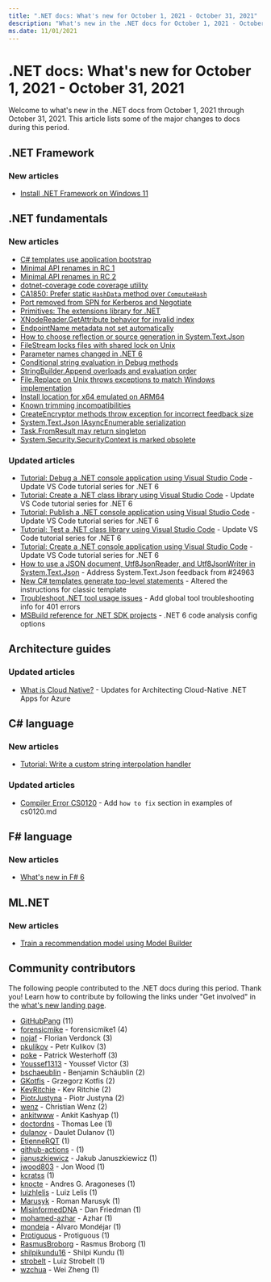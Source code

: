 ```yaml
---
title: ".NET docs: What's new for October 1, 2021 - October 31, 2021"
description: "What's new in the .NET docs for October 1, 2021 - October 31, 2021."
ms.date: 11/01/2021
---
```


# .NET docs: What's new for October 1, 2021 - October 31, 2021

Welcome to what's new in the .NET docs from October 1, 2021 through October 31, 2021. This article lists some of the major changes to docs during this period.

## .NET Framework

### New articles

- [Install .NET Framework on Windows 11](../framework/install/on-windows-11.md)

## .NET fundamentals

### New articles

- [C# templates use application bootstrap](../core/compatibility/windows-forms/6.0/application-bootstrap.md)
- [Minimal API renames in RC 1](../core/compatibility/aspnet-core/6.0/rc1-minimal-api-renames.md)
- [Minimal API renames in RC 2](../core/compatibility/aspnet-core/6.0/rc2-minimal-api-renames.md)
- [dotnet-coverage code coverage utility](../core/additional-tools/dotnet-coverage.md)
- [CA1850: Prefer static `HashData` method over `ComputeHash`](../fundamentals/code-analysis/quality-rules/ca1850.md)
- [Port removed from SPN for Kerberos and Negotiate](../core/compatibility/networking/6.0/httpclient-port-lookup.md)
- [Primitives: The extensions library for .NET](../core/extensions/primitives.md)
- [XNodeReader.GetAttribute behavior for invalid index](../core/compatibility/core-libraries/6.0/xnodereader-getattribute.md)
- [EndpointName metadata not set automatically](../core/compatibility/aspnet-core/6.0/endpointname-metadata.md)
- [How to choose reflection or source generation in System.Text.Json](../standard/serialization/system-text-json-source-generation-modes.md)
- [FileStream locks files with shared lock on Unix](../core/compatibility/core-libraries/6.0/filestream-file-locks-unix.md)
- [Parameter names changed in .NET 6](../core/compatibility/core-libraries/6.0/parameter-name-changes.md)
- [Conditional string evaluation in Debug methods](../core/compatibility/core-libraries/6.0/debug-assert-conditional-evaluation.md)
- [StringBuilder.Append overloads and evaluation order](../core/compatibility/core-libraries/6.0/stringbuilder-append-evaluation-order.md)
- [File.Replace on Unix throws exceptions to match Windows implementation](../core/compatibility/core-libraries/6.0/file-replace-exceptions-on-unix.md)
- [Install location for x64 emulated on ARM64](../core/compatibility/sdk/6.0/path-x64-emulated.md)
- [Known trimming incompatibilities](../core/deploying/trimming/incompatibilities.md)
- [CreateEncryptor methods throw exception for incorrect feedback size](../core/compatibility/cryptography/6.0/cfb-mode-feedback-size-exception.md)
- [System.Text.Json IAsyncEnumerable serialization](../core/compatibility/serialization/6.0/iasyncenumerable-serialization.md)
- [Task.FromResult may return singleton](../core/compatibility/core-libraries/6.0/task-fromresult-returns-singleton.md)
- [System.Security.SecurityContext is marked obsolete](../core/compatibility/core-libraries/6.0/securitycontext-obsolete.md)

### Updated articles

- [Tutorial: Debug a .NET console application using Visual Studio Code](../core/tutorials/debugging-with-visual-studio-code.md) - Update VS Code tutorial series for .NET 6
- [Tutorial: Create a .NET class library using Visual Studio Code](../core/tutorials/library-with-visual-studio-code.md) - Update VS Code tutorial series for .NET 6
- [Tutorial: Publish a .NET console application using Visual Studio Code](../core/tutorials/publishing-with-visual-studio-code.md) - Update VS Code tutorial series for .NET 6
- [Tutorial: Test a .NET class library using Visual Studio Code](../core/tutorials/testing-library-with-visual-studio-code.md) - Update VS Code tutorial series for .NET 6
- [Tutorial: Create a .NET console application using Visual Studio Code](../core/tutorials/with-visual-studio-code.md) - Update VS Code tutorial series for .NET 6
- [How to use a JSON document, Utf8JsonReader, and Utf8JsonWriter in System.Text.Json](../standard/serialization/system-text-json-use-dom-utf8jsonreader-utf8jsonwriter.md) - Address System.Text.Json feedback from #24963
- [New C# templates generate top-level statements](../core/tutorials/top-level-templates.md) - Altered the instructions for classic template
- [Troubleshoot .NET tool usage issues](../core/tools/troubleshoot-usage-issues.md) - Add global tool troubleshooting info for 401 errors
- [MSBuild reference for .NET SDK projects](../core/project-sdk/msbuild-props.md) - .NET 6 code analysis config options

## Architecture guides

### Updated articles

- [What is Cloud Native?](../architecture/cloud-native/definition.md) - Updates for Architecting Cloud-Native .NET Apps for Azure

## C# language

### New articles

- [Tutorial: Write a custom string interpolation handler](../csharp/whats-new/tutorials/interpolated-string-handler.md)

### Updated articles

- [Compiler Error CS0120](../csharp/language-reference/compiler-messages/cs0120.md) - Add `how to fix` section in examples of cs0120.md

## F# language

### New articles

- [What's new in F# 6](../fsharp/whats-new/fsharp-6.md)

## ML.NET

### New articles

- [Train a recommendation model using Model Builder](../machine-learning/tutorials/movie-recommendation-model-builder.md)

## Community contributors

The following people contributed to the .NET docs during this period. Thank you! Learn how to contribute by following the links under "Get involved" in the [what's new landing page](index.yml).

- [GitHubPang](https://github.com/GitHubPang) (11)
- [forensicmike](https://github.com/forensicmike) - forensicmike1 (4)
- [nojaf](https://github.com/nojaf) - Florian Verdonck (3)
- [pkulikov](https://github.com/pkulikov) - Petr Kulikov (3)
- [poke](https://github.com/poke) - Patrick Westerhoff (3)
- [Youssef1313](https://github.com/Youssef1313) - Youssef Victor (3)
- [bschaeublin](https://github.com/bschaeublin) - Benjamin Schäublin (2)
- [GKotfis](https://github.com/GKotfis) - Grzegorz Kotfis (2)
- [KevRitchie](https://github.com/KevRitchie) - Kev Ritchie (2)
- [PiotrJustyna](https://github.com/PiotrJustyna) - Piotr Justyna (2)
- [wenz](https://github.com/wenz) - Christian Wenz (2)
- [ankitwww](https://github.com/ankitwww) - Ankit Kashyap (1)
- [doctordns](https://github.com/doctordns) - Thomas Lee (1)
- [dulanov](https://github.com/dulanov) - Daulet Dulanov (1)
- [EtienneRQT](https://github.com/EtienneRQT) (1)
- [github-actions](https://github.com/github-actions) -  (1)
- [jjanuszkiewicz](https://github.com/jjanuszkiewicz) - Jakub Januszkiewicz (1)
- [jwood803](https://github.com/jwood803) - Jon Wood (1)
- [kcratss](https://github.com/kcratss) (1)
- [knocte](https://github.com/knocte) - Andres G. Aragoneses (1)
- [luizhlelis](https://github.com/luizhlelis) - Luiz Lelis (1)
- [Marusyk](https://github.com/Marusyk) - Roman Marusyk (1)
- [MisinformedDNA](https://github.com/MisinformedDNA) - Dan Friedman (1)
- [mohamed-azhar](https://github.com/mohamed-azhar) - Azhar (1)
- [mondeja](https://github.com/mondeja) - Álvaro Mondéjar (1)
- [Protiguous](https://github.com/Protiguous) - Protiguous (1)
- [RasmusBroborg](https://github.com/RasmusBroborg) - Rasmus Broborg (1)
- [shilpikundu16](https://github.com/shilpikundu16) - Shilpi Kundu (1)
- [strobelt](https://github.com/strobelt) - Luiz Strobelt (1)
- [wzchua](https://github.com/wzchua) - Wei Zheng (1)
